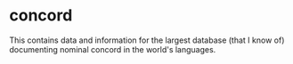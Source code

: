 # concord
This contains data and information for the largest database (that I know of) documenting nominal concord in the world's languages.
